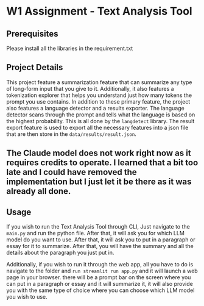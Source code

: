 # W1 Assignment - Text Analysis Tool

## Prerequisites
Please install all the libraries in the requirement.txt

## Project Details
This project feature a summarization feature that can summarize any type of long-form input that you give to it. Additionally, it also features a tokenization explorer that helps you understand just how many tokens the prompt you use contains. In addition to these primary feature, the project also features a language detector and a results exporter. The language detector scans through the prompt and tells what the language is based on the highest probability. This is all done by the ```langdetect``` library. The result export feature is used to export all the necessary features into a json file that are then store in the ```data/results/result.json```.

## The Claude model does not work right now as it requires credits to operate. I learned that a bit too late and I could have removed the implementation but I just let it be there as it was already all done.

## Usage
If you wish to run the Text Analysis Tool through CLI, Just navigate to the ```main.py``` and run the python file. After that, it will ask you for which LLM model do you want to use. After that, it will ask you to put in a paragraph or essay for it to summarize. After that, you will have the summary and all the details about the paragraph you just put in.

Additionally, if you wish to run it through the web app, all you have to do is navigate to the folder and ```run streamlit run app.py``` and it will launch a web page in your browser. there will be a prompt bar on the screen where you can put in a paragraph or essay and it will summarize it, it will also provide you with the same type of choice where you can choose which LLM model you wish to use.

